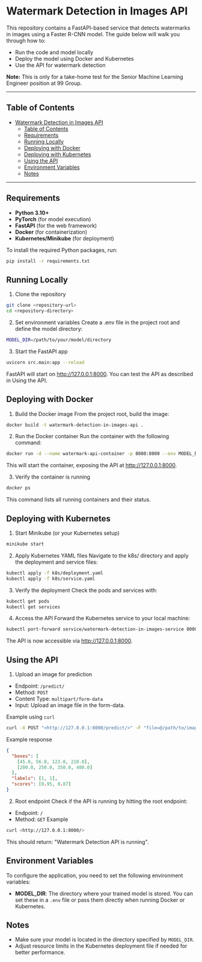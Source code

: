 # Watermark Detection in Images API

This repository contains a FastAPI-based service that detects watermarks in images using a Faster R-CNN model. The guide below will walk you through how to:

- Run the code and model locally
- Deploy the model using Docker and Kubernetes
- Use the API for watermark detection

**Note:** This is only for a take-home test for the Senior Machine Learning Engineer position at 99 Group.


---

## Table of Contents

- [Watermark Detection in Images API](#watermark-detection-in-images-api)
  - [Table of Contents](#table-of-contents)
  - [Requirements](#requirements)
  - [Running Locally](#running-locally)
  - [Deploying with Docker](#deploying-with-docker)
  - [Deploying with Kubernetes](#deploying-with-kubernetes)
  - [Using the API](#using-the-api)
  - [Environment Variables](#environment-variables)
  - [Notes](#notes)

---

## Requirements

- **Python 3.10+**
- **PyTorch** (for model execution)
- **FastAPI** (for the web framework)
- **Docker** (for containerization)
- **Kubernetes/Minikube** (for deployment)

To install the required Python packages, run:

```bash
pip install -r requirements.txt
```

## Running Locally

1. Clone the repository
```bash
git clone <repository-url>
cd <repository-directory>
```
2. Set environment variables
Create a .env file in the project root and define the model directory:

```bash
MODEL_DIR=/path/to/your/model/directory
```

3. Start the FastAPI app
```bash
uvicorn src.main:app --reload
```
FastAPI will start on <http://127.0.0.1:8000>. You can test the API as described in Using the API.

## Deploying with Docker

1. Build the Docker image
From the project root, build the image:

```bash
docker build -t watermark-detection-in-images-api .
```

2. Run the Docker container
Run the container with the following command:

```bash
docker run -d --name watermark-api-container -p 8000:8000 --env MODEL_DIR=/app/models watermark-detection-in-images-api
```
This will start the container, exposing the API at <http://127.0.0.1:8000>.

3. Verify the container is running
```bash
docker ps
```
This command lists all running containers and their status.

## Deploying with Kubernetes

1. Start Minikube (or your Kubernetes setup)

```bash
minikube start
```

2. Apply Kubernetes YAML files
Navigate to the k8s/ directory and apply the deployment and service files:

```bash
kubectl apply -f k8s/deployment.yaml
kubectl apply -f k8s/service.yaml
```

3. Verify the deployment
Check the pods and services with:

```bash
kubectl get pods
kubectl get services
```

4. Access the API
Forward the Kubernetes service to your local machine:

```bash
kubectl port-forward service/watermark-detection-in-images-service 8000:8000
```
The API is now accessible via <http://127.0.0.1:8000>.

## Using the API

1. Upload an image for prediction

- Endpoint: `/predict/`
- Method: `POST`
- Content Type: `multipart/form-data`
- Input: Upload an image file in the form-data.

Example using `curl`

```bash
curl -X POST "<http://127.0.0.1:8000/predict/>" -F "file=@/path/to/image.jpg"
```
Example response
```json
{
  "boxes": [
    [45.0, 56.0, 123.0, 210.0],
    [200.0, 250.0, 350.0, 400.0]
  ],
  "labels": [1, 1],
  "scores": [0.95, 0.87]
}
```

2. Root endpoint
Check if the API is running by hitting the root endpoint:

- Endpoint: `/`
- Method: `GET`
Example

```bash
curl <http://127.0.0.1:8000/>
```
This should return: "Watermark Detection API is running".

## Environment Variables

To configure the application, you need to set the following environment variables:

- **MODEL_DIR**: The directory where your trained model is stored.
You can set these in a `.env` file or pass them directly when running Docker or Kubernetes.

## Notes

- Make sure your model is located in the directory specified by `MODEL_DIR`.
- Adjust resource limits in the Kubernetes deployment file if needed for better performance.
